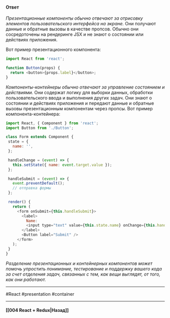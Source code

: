 #### Ответ

*Презентационные компоненты обычно отвечают за отрисовку элементов пользовательского интерфейса на экране.* Они получают данные и обратные вызовы в качестве пропсов. Обычно они сосредоточены на рендеринге JSX и не знают о состоянии или действиях приложения. 

Вот пример презентационного компонента:

```javascript
import React from 'react';

function Button(props) {
  return <button>{props.label}</button>;
}
```

*Компоненты-контейнеры обычно отвечают за управление состоянием и действиями.* Они содержат логику для выборки данных, обработки пользовательского ввода и выполнения других задач. Они знают о состоянии и действиях приложения и передают данные и обратные вызовы презентационным компонентам через пропсы. 
Вот пример компонента-контейнера:

```javascript
import React, { Component } from 'react';
import Button from './Button';

class Form extends Component {
 state = {
   name: '',
 };

 handleChange = (event) => {
   this.setState({ name: event.target.value });
 };

 handleSubmit = (event) => {
   event.preventDefault();
   // отправка формы
 };

 render() {
   return (
     <form onSubmit={this.handleSubmit}>
       <label>
         Name:
         <input type="text" value={this.state.name} onChange={this.handleChange} />
       </label>
       <Button label="Submit" />
     </form>
   );
 }
}
```

*Разделение презентационных и контейнерных компонентов может помочь упростить понимание, тестирование и поддержку вашего кода за счет отделения задач, связанных с тем, как вещи выглядят, от того, как они работают.*

____
#React #presentation #container 

____

#### [[004 React + Redux|Назад]]